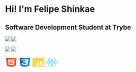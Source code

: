 # Hi! I'm Felipe Shinkae

## Software Development Student at Trybe

<p align="left">
  <a href = "mailto:felipeshinkae97@gmail.com"><img src="https://img.shields.io/badge/-Gmail-%23333?style=for-the-badge&logo=gmail&logoColor=white" target="_blank"></a>
  <a href="https://www.linkedin.com/in/fshinkae/" target="_blank"><img src="https://img.shields.io/badge/-LinkedIn-%230077B5?style=for-the-badge&logo=linkedin&logoColor=white" target="_blank"></a> 

<div style="display: inline_block>
  <a href="https://github.com/fshinkae">
  <img height="180em" src="https://github-readme-stats-eight-theta.vercel.app/api?username=fshinkae&show_icons=true&theme=dracula&include_all_commits=true&count_private=true"/>
  <img height="180em" src="https://github-readme-stats.vercel.app/api/top-langs/?username=fshinkae&layout=compact&langs_count=7&theme=dracula"/>
</div>
 
  <div style="display: inline_block"><br>
  <img align="center" alt="fshinkae-HTML" height="30" width="40" src="https://raw.githubusercontent.com/devicons/devicon/master/icons/html5/html5-original.svg">
  <img align="center" alt="fshinkae-CSS" height="30" width="40" src="https://raw.githubusercontent.com/devicons/devicon/master/icons/css3/css3-original.svg">
  <img align="center" alt="fshinkae-Js" height="30" width="40" src="https://raw.githubusercontent.com/devicons/devicon/master/icons/javascript/javascript-plain.svg">
  <img align="center" alt="fshinkae-React" height="30" width="40" src="https://raw.githubusercontent.com/devicons/devicon/master/icons/react/react-original.svg">
</div>
